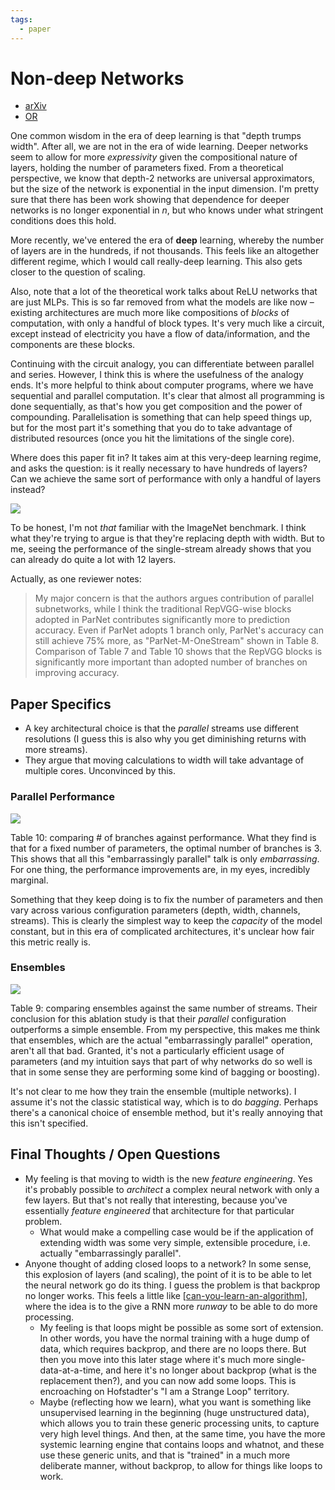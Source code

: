```yaml
---
tags:
  - paper
---
```


# Non-deep Networks

 - [arXiv](http://arxiv.org/abs/2110.07641)
 - [OR](https://openreview.net/forum?id=Xg47v73CDaj)

One common wisdom in the era of deep learning is that "depth trumps width". After all, we are not in the era of wide learning. Deeper networks seem to allow for more *expressivity* given the compositional nature of layers, holding the number of parameters fixed. From a theoretical perspective, we know that depth-2 networks are universal approximators, but the size of the network is exponential in the input dimension. I'm pretty sure that there has been work showing that dependence for deeper networks is no longer exponential in $n$, but who knows under what stringent conditions does this hold.

More recently, we've entered the era of **deep** learning, whereby the number of layers are in the hundreds, if not thousands. This feels like an altogether different regime, which I would call really-deep learning. This also gets closer to the question of scaling.

Also, note that a lot of the theoretical work talks about ReLU networks that are just MLPs. This is so far removed from what the models are like now – existing architectures are much more like compositions of *blocks* of computation, with only a handful of block types. It's very much like a circuit, except instead of electricity you have a flow of data/information, and the components are these blocks.

Continuing with the circuit analogy, you can differentiate between parallel and series. However, I think this is where the usefulness of the analogy ends. It's more helpful to think about computer programs, where we have sequential and parallel computation. It's clear that almost all programming is done sequentially, as that's how you get composition and the power of compounding. Parallelisation is something that can help speed things up, but for the most part it's something that you do to take advantage of distributed resources (once you hit the limitations of the single core).

Where does this paper fit in? It takes aim at this very-deep learning regime, and asks the question: is it really necessary to have hundreds of layers? Can we achieve the same sort of performance with only a handful of layers instead?

![](https://i.imgur.com/1ybpnql.png)

To be honest, I'm not *that* familiar with the ImageNet benchmark. I think what they're trying to argue is that they're replacing depth with width. But to me, seeing the performance of the single-stream already shows that you can already do quite a lot with 12 layers.

Actually, as one reviewer notes:

> My major concern is that the authors argues contribution of parallel subnetworks, while I think the traditional RepVGG-wise blocks adopted in ParNet contributes significantly more to prediction accuracy. Even if ParNet adopts 1 branch only, ParNet's accuracy can still achieve 75% more, as "ParNet-M-OneStream" shown in Table 8. Comparison of Table 7 and Table 10 shows that the RepVGG blocks is significantly more important than adopted number of branches on improving accuracy.


## Paper Specifics

 - A key architectural choice is that the *parallel* streams use different resolutions (I guess this is also why you get diminishing returns with more streams).
 - They argue that moving calculations to width will take advantage of multiple cores. Unconvinced by this.

### Parallel Performance

![](https://i.imgur.com/yhfImSa.png)

Table 10: comparing \# of branches against performance. What they find is that for a fixed number of parameters, the optimal number of branches is 3. This shows that all this "embarrassingly parallel" talk is only *embarrassing*. For one thing, the performance improvements are, in my eyes, incredibly marginal. 

Something that they keep doing is to fix the number of parameters and then vary across various configuration parameters (depth, width, channels, streams). This is clearly the simplest way to keep the *capacity* of the model constant, but in this era of complicated architectures, it's unclear how fair this metric really is.

### Ensembles

![](https://i.imgur.com/UpRHFxS.png)

Table 9: comparing ensembles against the same number of streams. Their conclusion for this ablation study is that their *parallel* configuration outperforms a simple ensemble. From my perspective, this makes me think that ensembles, which are the actual "embarrassingly parallel" operation, aren't all that bad. Granted, it's not a particularly efficient usage of parameters (and my intuition says that part of why networks do so well is that in some sense they are performing some kind of bagging or boosting).

It's not clear to me how they train the ensemble (multiple networks). I assume it's not the classic statistical way, which is to do *bagging*. Perhaps there's a canonical choice of ensemble method, but it's really annoying that this isn't specified.

## Final Thoughts / Open Questions

 - My feeling is that moving to width is the new *feature engineering*. Yes it's probably possible to *architect* a complex neural network with only a few layers. But that's not really that interesting, because you've essentially *feature engineered* that architecture for that particular problem.
   - What would make a compelling case would be if the application of extending width was some very simple, extensible procedure, i.e. actually "embarrassingly parallel".
 - Anyone thought of adding closed loops to a network? In some sense, this explosion of layers (and scaling), the point of it is to be able to let the neural network go do its thing. I guess the problem is that backprop no longer works. This feels a little like [[can-you-learn-an-algorithm]], where the idea is to the give a RNN more *runway* to be able to do more processing.
   - My feeling is that loops might be possible as some sort of extension. In other words, you have the normal training with a huge dump of data, which requires backprop, and there are no loops there. But then you move into this later stage where it's much more single-data-at-a-time, and here it's no longer about backprop (what is the replacement then?), and you can now add some loops. This is encroaching on Hofstadter's "I am a Strange Loop" territory.
   - Maybe (reflecting how we learn), what you want is something like unsupervised learning in the beginning (huge unstructured data), which allows you to train these generic processing units, to capture very high level things. And then, at the same time, you have the more systemic learning engine that contains loops and whatnot, and these use these generic units, and that is "trained" in a much more deliberate manner, without backprop, to allow for things like loops to work.

[//begin]: # "Autogenerated link references for markdown compatibility"
[can-you-learn-an-algorithm]: can-you-learn-an-algorithm.md "Can You Learn an Algorithm"
[//end]: # "Autogenerated link references"